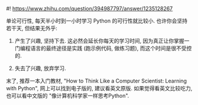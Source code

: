 #! https://www.zhihu.com/question/394987797/answer/1235128267

[comment]: <> (Answer URL: https://www.zhihu.com/question/394987797/answer/1235128267)
[comment]: <> (Question Title: 想利用空闲时间学习下Python请问懂的大拿们，每天花半个小时到一个小时能学的好么？)
[comment]: <> (Author Name: 采石工)
[comment]: <> (Create Time: 2020-05-20 18:31:35)

单论可行性, 每天半小时到一小时学习 Python 的可行性就比较小. 也许你会坚持若干天, 但结果无外乎:

1) 产生了兴趣, 坚持下去. 这必然会延长你每天的学习时间, 因为真正让你掌握一门编程语言的最终途径是实践 (跑示例代码, 做练习题),
而这个时间是很不受控的.

2) 失去了兴趣, 放弃学习.

末了, 推荐一本入门教材, "How to Think Like a Computer Scientist: Learning with Python", 网上可以找到电子版的, 建议看英文原版. 如果觉得看英文比较吃力, 也可以看中文版的 "像计算机科学家一样思考Python".

